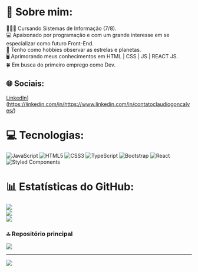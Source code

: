 # 💫 Sobre mim:
👨🏻‍💻 Cursando Sistemas de Informação (7/8).<br>💻 Apaixonado por programação e com um grande interesse em se especializar como futuro Front-End. <br>🔭 Tenho como hobbies observar as estrelas e planetas. <br>🖥️ Aprimorando meus conhecimentos em HTML | CSS | JS | REACT JS. <br>🍀 Em busca do primeiro emprego como Dev. 


## 🌐 Sociais:
[LinkedIn](https://img.shields.io/badge/LinkedIn-%230077B5.svg?logo=linkedin&logoColor=white)](https://linkedin.com/in/https://www.linkedin.com/in/contatoclaudiogoncalves/) 

# 💻 Tecnologias:
![JavaScript](https://img.shields.io/badge/javascript-%23323330.svg?style=for-the-badge&logo=javascript&logoColor=%23F7DF1E) ![HTML5](https://img.shields.io/badge/html5-%23E34F26.svg?style=for-the-badge&logo=html5&logoColor=white) ![CSS3](https://img.shields.io/badge/css3-%231572B6.svg?style=for-the-badge&logo=css3&logoColor=white) ![TypeScript](https://img.shields.io/badge/typescript-%23007ACC.svg?style=for-the-badge&logo=typescript&logoColor=white) ![Bootstrap](https://img.shields.io/badge/bootstrap-%23563D7C.svg?style=for-the-badge&logo=bootstrap&logoColor=white) ![React](https://img.shields.io/badge/react-%2320232a.svg?style=for-the-badge&logo=react&logoColor=%2361DAFB) ![Styled Components](https://img.shields.io/badge/styled--components-DB7093?style=for-the-badge&logo=styled-components&logoColor=white)
# 📊 Estatísticas do GitHub:
![](https://github-readme-stats.vercel.app/api?username=Dev-ClaudioGoncalves&theme=dracula&hide_border=true&include_all_commits=false&count_private=false)<br/>
![](https://github-readme-streak-stats.herokuapp.com/?user=Dev-ClaudioGoncalves&theme=dracula&hide_border=true)<br/>
![](https://github-readme-stats.vercel.app/api/top-langs/?username=Dev-ClaudioGoncalves&theme=dracula&hide_border=true&include_all_commits=false&count_private=false&layout=compact)

### 🔝 Repositório principal
![](https://github-contributor-stats.vercel.app/api?username=Dev-ClaudioGoncalves&limit=5&theme=dark&combine_all_yearly_contributions=true)

---
[![](https://visitcount.itsvg.in/api?id=Dev-ClaudioGoncalves&icon=0&color=0)](https://visitcount.itsvg.in)

<!-- Proudly created with GPRM ( https://gprm.itsvg.in ) -->
